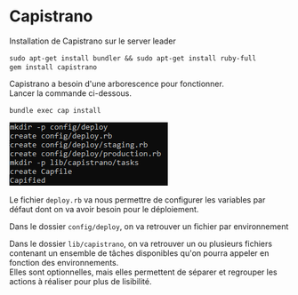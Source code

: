 # Capistrano

Installation de Capistrano sur le server leader

```text
sudo apt-get install bundler && sudo apt-get install ruby-full
gem install capistrano
```

Capistrano a besoin d'une arborescence pour fonctionner.  
Lancer la commande ci-dessous.

```text
bundle exec cap install
```

![](../.gitbook/assets/capistrano%20%281%29.png)

Le fichier `deploy.rb` va nous permettre de configurer les variables par défaut dont on va avoir besoin pour le déploiement.

Dans le dossier `config/deploy`, on va retrouver un fichier par environnement

Dans le dossier `lib/capistrano`, on va retrouver un ou plusieurs fichiers contenant un ensemble de tâches disponibles qu'on pourra appeler en fonction des environnements.  
Elles sont optionnelles, mais elles permettent de séparer et regrouper les actions à réaliser pour plus de lisibilité.



